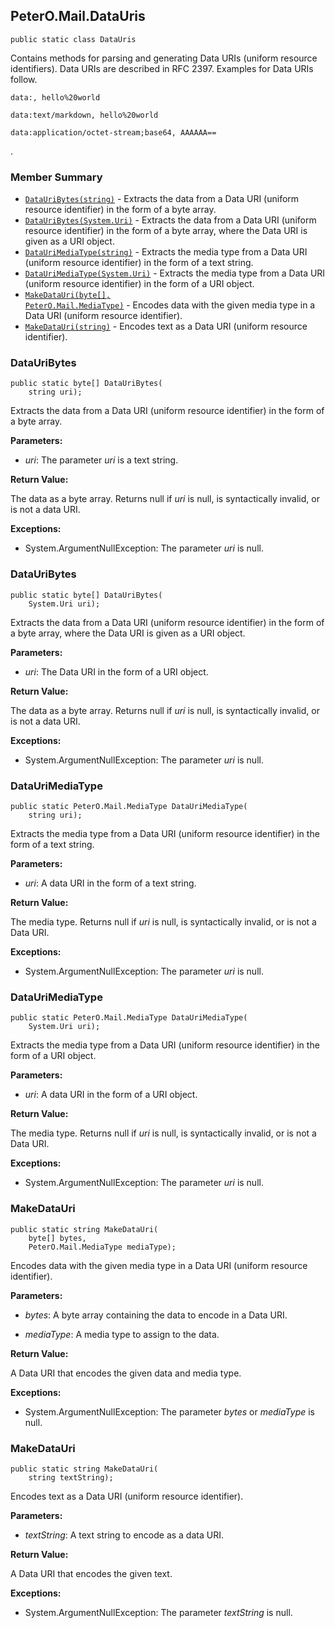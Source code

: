 ## PeterO.Mail.DataUris

    public static class DataUris

 Contains methods for parsing and generating Data URIs (uniform resource identifiers). Data URIs are described in RFC 2397. Examples for Data URIs follow.

    data:, hello%20world

    data:text/markdown, hello%20world

    data:application/octet-stream;base64, AAAAAA==

 .

### Member Summary
* <code>[DataUriBytes(string)](#DataUriBytes_string)</code> - Extracts the data from a Data URI (uniform resource identifier) in the form of a byte array.
* <code>[DataUriBytes(System.Uri)](#DataUriBytes_System_Uri)</code> - Extracts the data from a Data URI (uniform resource identifier) in the form of a byte array, where the Data URI is given as a URI object.
* <code>[DataUriMediaType(string)](#DataUriMediaType_string)</code> - Extracts the media type from a Data URI (uniform resource identifier) in the form of a text string.
* <code>[DataUriMediaType(System.Uri)](#DataUriMediaType_System_Uri)</code> - Extracts the media type from a Data URI (uniform resource identifier) in the form of a URI object.
* <code>[MakeDataUri(byte[], PeterO.Mail.MediaType)](#MakeDataUri_byte_PeterO_Mail_MediaType)</code> - Encodes data with the given media type in a Data URI (uniform resource identifier).
* <code>[MakeDataUri(string)](#MakeDataUri_string)</code> - Encodes text as a Data URI (uniform resource identifier).

<a id="DataUriBytes_string"></a>
### DataUriBytes

    public static byte[] DataUriBytes(
        string uri);

Extracts the data from a Data URI (uniform resource identifier) in the form of a byte array.

<b>Parameters:</b>

 * <i>uri</i>: The parameter  <i>uri</i>
 is a text string.

<b>Return Value:</b>

The data as a byte array. Returns null if  <i>uri</i>
 is null, is syntactically invalid, or is not a data URI.

<b>Exceptions:</b>

 * System.ArgumentNullException:
The parameter  <i>uri</i>
 is null.

<a id="DataUriBytes_System_Uri"></a>
### DataUriBytes

    public static byte[] DataUriBytes(
        System.Uri uri);

Extracts the data from a Data URI (uniform resource identifier) in the form of a byte array, where the Data URI is given as a URI object.

<b>Parameters:</b>

 * <i>uri</i>: The Data URI in the form of a URI object.

<b>Return Value:</b>

The data as a byte array. Returns null if  <i>uri</i>
 is null, is syntactically invalid, or is not a data URI.

<b>Exceptions:</b>

 * System.ArgumentNullException:
The parameter  <i>uri</i>
 is null.

<a id="DataUriMediaType_string"></a>
### DataUriMediaType

    public static PeterO.Mail.MediaType DataUriMediaType(
        string uri);

Extracts the media type from a Data URI (uniform resource identifier) in the form of a text string.

<b>Parameters:</b>

 * <i>uri</i>: A data URI in the form of a text string.

<b>Return Value:</b>

The media type. Returns null if  <i>uri</i>
 is null, is syntactically invalid, or is not a Data URI.

<b>Exceptions:</b>

 * System.ArgumentNullException:
The parameter  <i>uri</i>
 is null.

<a id="DataUriMediaType_System_Uri"></a>
### DataUriMediaType

    public static PeterO.Mail.MediaType DataUriMediaType(
        System.Uri uri);

Extracts the media type from a Data URI (uniform resource identifier) in the form of a URI object.

<b>Parameters:</b>

 * <i>uri</i>: A data URI in the form of a URI object.

<b>Return Value:</b>

The media type. Returns null if  <i>uri</i>
 is null, is syntactically invalid, or is not a Data URI.

<b>Exceptions:</b>

 * System.ArgumentNullException:
The parameter  <i>uri</i>
 is null.

<a id="MakeDataUri_byte_PeterO_Mail_MediaType"></a>
### MakeDataUri

    public static string MakeDataUri(
        byte[] bytes,
        PeterO.Mail.MediaType mediaType);

Encodes data with the given media type in a Data URI (uniform resource identifier).

<b>Parameters:</b>

 * <i>bytes</i>: A byte array containing the data to encode in a Data URI.

 * <i>mediaType</i>: A media type to assign to the data.

<b>Return Value:</b>

A Data URI that encodes the given data and media type.

<b>Exceptions:</b>

 * System.ArgumentNullException:
The parameter  <i>bytes</i>
 or  <i>mediaType</i>
 is null.

<a id="MakeDataUri_string"></a>
### MakeDataUri

    public static string MakeDataUri(
        string textString);

Encodes text as a Data URI (uniform resource identifier).

<b>Parameters:</b>

 * <i>textString</i>: A text string to encode as a data URI.

<b>Return Value:</b>

A Data URI that encodes the given text.

<b>Exceptions:</b>

 * System.ArgumentNullException:
The parameter  <i>textString</i>
 is null.
